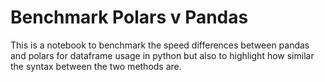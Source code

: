 # Benchmark Polars v Pandas

This is a notebook to benchmark the speed differences between pandas and polars for dataframe usage in python but also to highlight how similar the syntax between the two methods are. 
